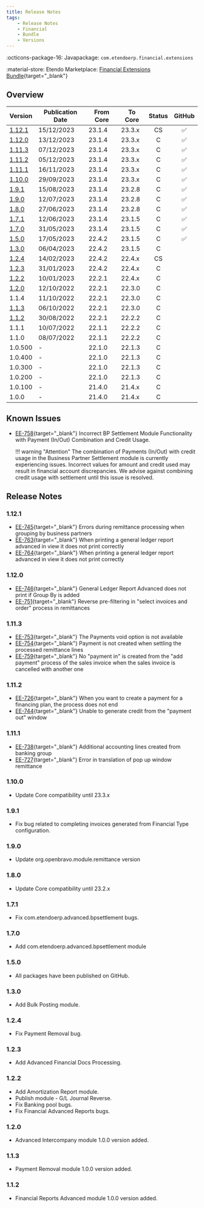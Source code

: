 ```yaml
---
title: Release Notes
tags:
    - Release Notes
    - Financial
    - Bundle
    - Versions
---
```

:octicons-package-16: Javapackage: `com.etendoerp.financial.extensions`

:material-store: Etendo Marketplace:  [Financial Extensions Bundle](https://marketplace.etendo.cloud/#/product-details?module=9876ABEF90CC4ABABFC399544AC14558){target="_blank"}

## Overview

| Version | Publication Date | From Core | To Core| Status | GitHub|
| --- | --- | --- | --- | :---: | :---: |
| [1.12.1](/whats-new/release-notes/etendo-classic/bundles/financial-extensions/release-notes/#1121)   | 15/12/2023 | 23.1.4 | 23.3.x | CS | :white_check_mark:    |
| [1.12.0](/whats-new/release-notes/etendo-classic/bundles/financial-extensions/release-notes/#1120)   | 13/12/2023 | 23.1.4 | 23.3.x | C | :white_check_mark:    |
| [1.11.3](/whats-new/release-notes/etendo-classic/bundles/financial-extensions/release-notes/#1113)   | 07/12/2023 | 23.1.4 | 23.3.x | C | :white_check_mark:    |
| [1.11.2](/whats-new/release-notes/etendo-classic/bundles/financial-extensions/release-notes/#1112)   | 05/12/2023 | 23.1.4 | 23.3.x | C | :white_check_mark:    |
| [1.11.1](/whats-new/release-notes/etendo-classic/bundles/financial-extensions/release-notes/#1111)   | 16/11/2023 | 23.1.4 | 23.3.x | C | :white_check_mark:    |
| [1.10.0](/whats-new/release-notes/etendo-classic/bundles/financial-extensions/release-notes/#1100)   | 29/09/2023 | 23.1.4 | 23.3.x | C | :white_check_mark:    |
| [1.9.1](/whats-new/release-notes/etendo-classic/bundles/financial-extensions/release-notes/#191)     | 15/08/2023 | 23.1.4 | 23.2.8 | C | :white_check_mark:    |
| [1.9.0](/whats-new/release-notes/etendo-classic/bundles/financial-extensions/release-notes/#190)     | 12/07/2023 | 23.1.4 | 23.2.8 | C | :white_check_mark:    |
| [1.8.0](/whats-new/release-notes/etendo-classic/bundles/financial-extensions/release-notes/#180)     | 27/06/2023 | 23.1.4 | 23.2.8 | C | :white_check_mark:    |
| [1.7.1](/whats-new/release-notes/etendo-classic/bundles/financial-extensions/release-notes/#171)    | 12/06/2023 | 23.1.4 | 23.1.5 | C  | :white_check_mark:    |
| [1.7.0](/whats-new/release-notes/etendo-classic/bundles/financial-extensions/release-notes/#170)     | 31/05/2023 | 23.1.4 | 23.1.5 | C | :white_check_mark:    |
| [1.5.0](/whats-new/release-notes/etendo-classic/bundles/financial-extensions/release-notes/#150)     | 17/05/2023 | 22.4.2 | 23.1.5 | C | :white_check_mark:    |
| [1.3.0](/whats-new/release-notes/etendo-classic/bundles/financial-extensions/release-notes/#130)     | 06/04/2023 | 22.4.2 | 23.1.5 | C  |                       |
| [1.2.4](/whats-new/release-notes/etendo-classic/bundles/financial-extensions/release-notes/#124)     | 14/02/2023 | 22.4.2 | 22.4.x | CS |                       |
| [1.2.3](/whats-new/release-notes/etendo-classic/bundles/financial-extensions/release-notes/#123)    | 31/01/2023 | 22.4.2 | 22.4.x | C  |                       |   
| [1.2.2](/whats-new/release-notes/etendo-classic/bundles/financial-extensions/release-notes/#122)    | 10/01/2023 | 22.2.1 | 22.4.x | C  |                       |
| [1.2.0](/whats-new/release-notes/etendo-classic/bundles/financial-extensions/release-notes/#120)     | 12/10/2022 | 22.2.1 | 22.3.0 | C  |                       |
| 1.1.4     | 11/10/2022 | 22.2.1 | 22.3.0 | C  |                       |
| [1.1.3](/whats-new/release-notes/etendo-classic/bundles/financial-extensions/release-notes/#113) | 06/10/2022 | 22.2.1 | 22.3.0 | C  |                       |
| [1.1.2](/whats-new/release-notes/etendo-classic/bundles/financial-extensions/release-notes/#112) | 30/08/2022 | 22.2.1 | 22.2.2 | C  |                       |
| 1.1.1     | 10/07/2022 | 22.1.1 | 22.2.2 | C  |                       |
| 1.1.0     | 08/07/2022 | 22.1.1 | 22.2.2 | C  |                       |
| 1.0.500   | -          | 22.1.0 | 22.1.3 | C  |                       |
| 1.0.400   | -          | 22.1.0 | 22.1.3 | C  |                       |
| 1.0.300   | -          | 22.1.0 | 22.1.3 | C  |                       |
| 1.0.200   | -          | 22.1.0 | 22.1.3 | C  |                       |
| 1.0.100   | -          | 21.4.0 | 21.4.x | C  |                       |
| 1.0.0     | -          | 21.4.0 | 21.4.x | C  |                       |

## Known Issues

- [EE-758](https://github.com/etendosoftware/com.etendoerp.financial.extensions/issues/17){target="\_blank"} Incorrect BP Settlement Module Functionality with Payment (In/Out) Combination and Credit Usage.
  
    !!! warning "Attention"
        The combination of Payments (In/Out) with credit usage in the Business Partner Settlement module is currently experiencing issues. Incorrect values for amount and credit used may result in financial account discrepancies. We advise against combining credit usage with settlement until this issue is resolved.


## Release Notes
### 1.12.1
- [EE-745](https://github.com/etendosoftware/com.etendoerp.financial.extensions/issues/10){target="\_blank"}  Errors during remittance processing when grouping by business partners
- [EE-763](https://github.com/etendosoftware/com.etendoerp.financial.extensions/issues/22){target="\_blank"} When printing a general ledger report advanced in view it does not print correctly
- [EE-764](https://github.com/etendosoftware/com.etendoerp.financial.extensions/issues/21){target="\_blank"} When printing a general ledger report advanced in view it does not print correctly

### 1.12.0
- [EE-746](https://github.com/etendosoftware/com.etendoerp.financial.extensions/issues/11){target="\_blank"} General Ledger Report Advanced does not print if Group By is added
- [EE-751](https://github.com/etendosoftware/com.etendoerp.financial.extensions/issues/12){target="\_blank"} Reverse pre-filtering in "select invoices and order" process in remittances
 
### 1.11.3
- [EE-753](https://github.com/etendosoftware/com.etendoerp.financial.extensions/issues/14){target="\_blank"} The Payments void option is not available
- [EE-754](https://github.com/etendosoftware/com.etendoerp.financial.extensions/issues/15){target="\_blank"} Payment is not created when settling the processed remittance lines
- [EE-759](https://github.com/etendosoftware/com.etendoerp.financial.extensions/issues/19){target="\_blank"} No "payment in" is created from the "add payment" process of the sales invoice when the sales invoice is cancelled with another one

### 1.11.2
- [EE-726](https://github.com/etendosoftware/com.etendoerp.financial.extensions/issues/5){target="\_blank"} When you want to create a payment for a financing plan, the process does not end
- [EE-744](https://github.com/etendosoftware/com.etendoerp.financial.extensions/issues/9){target="\_blank"} Unable to generate credit from the "payment out" window
### 1.11.1
- [EE-738](https://github.com/etendosoftware/com.etendoerp.financial.extensions/issues/6){target="\_blank"} Additional accounting lines created from banking group
- [EE-727](https://github.com/etendosoftware/com.etendoerp.financial.extensions/issues/7){target="\_blank"} Error in translation of pop up window remittance
### 1.10.0 
- Update Core compatibility until 23.3.x
### 1.9.1 
- Fix bug related to completing invoices generated from Financial Type configuration.
### 1.9.0 
- Update org.openbravo.module.remittance version
### 1.8.0
- Update Core compatibility until 23.2.x
### 1.7.1
- Fix com.etendoerp.advanced.bpsettlement bugs.
### 1.7.0
- Add com.etendoerp.advanced.bpsettlement module
### 1.5.0
- All packages have been published on GitHub.
### 1.3.0
- Add Bulk Posting module.

### 1.2.4
- Fix Payment Removal bug.

### 1.2.3
- Add Advanced Financial Docs Processing.

### 1.2.2
- Add Amortization Report module.
- Publish module - G/L Journal Reverse.
- Fix Banking pool bugs.
- Fix Financial Advanced Reports bugs.

### 1.2.0
- Advanced Intercompany module 1.0.0 version added.

### 1.1.3
- Payment Removal module 1.0.0 version added.

### 1.1.2
- Financial Reports Advanced module 1.0.0 version added.